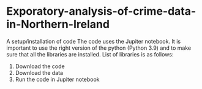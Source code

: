 # Exporatory-analysis-of-crime-data-in-Northern-Ireland
 A setup/installation of code
The code uses the Jupiter notebook. It is important to use the right version of the python (Python 3.9) and to make sure that all the libraries are installed. List of libraries is as follows: 
1)	Download the code
2)	Download the data
3)	Run the code in Jupiter notebook

